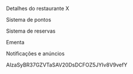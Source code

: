 Detalhes do restaurante X

Sistema de pontos

Sistema de reservas

Ementa

Notificações e anúncios

AIzaSyBR37GZVTaSAV20DsDCFOZ5JYIv8V9vefY